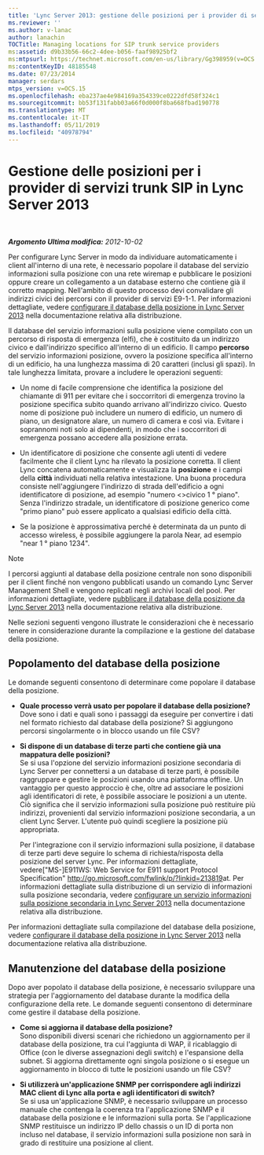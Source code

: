 ```yaml
---
title: 'Lync Server 2013: gestione delle posizioni per i provider di servizi trunk SIP'
ms.reviewer: ''
ms.author: v-lanac
author: lanachin
TOCTitle: Managing locations for SIP trunk service providers
ms:assetid: d9b33b56-66c2-4dee-b056-faaf98925bf2
ms:mtpsurl: https://technet.microsoft.com/en-us/library/Gg398959(v=OCS.15)
ms:contentKeyID: 48185548
ms.date: 07/23/2014
manager: serdars
mtps_version: v=OCS.15
ms.openlocfilehash: eba237ae4e984169a354339ce0222dfd58f324c1
ms.sourcegitcommit: bb53f131fabb03a66f0d000f8ba668fbad190778
ms.translationtype: MT
ms.contentlocale: it-IT
ms.lasthandoff: 05/11/2019
ms.locfileid: "40978794"
---
```

<div data-xmlns="http://www.w3.org/1999/xhtml">

<div class="topic" data-xmlns="http://www.w3.org/1999/xhtml" data-msxsl="urn:schemas-microsoft-com:xslt" data-cs="http://msdn.microsoft.com/en-us/">

<div data-asp="http://msdn2.microsoft.com/asp">

# <a name="managing-locations-for-sip-trunk-service-providers-in-lync-server-2013"></a>Gestione delle posizioni per i provider di servizi trunk SIP in Lync Server 2013

</div>

<div id="mainSection">

<div id="mainBody">

<span> </span>

_**Argomento Ultima modifica:** 2012-10-02_

Per configurare Lync Server in modo da individuare automaticamente i client all'interno di una rete, è necessario popolare il database del servizio informazioni sulla posizione con una rete wiremap e pubblicare le posizioni oppure creare un collegamento a un database esterno che contiene già il corretto mapping. Nell'ambito di questo processo devi convalidare gli indirizzi civici dei percorsi con il provider di servizi E9-1-1. Per informazioni dettagliate, vedere [configurare il database della posizione in Lync Server 2013](lync-server-2013-configure-the-location-database.md) nella documentazione relativa alla distribuzione.

Il database del servizio informazioni sulla posizione viene compilato con un percorso di risposta di emergenza (elfi), che è costituito da un indirizzo civico e dall'indirizzo specifico all'interno di un edificio. Il campo **percorso** del servizio informazioni posizione, ovvero la posizione specifica all'interno di un edificio, ha una lunghezza massima di 20 caratteri (inclusi gli spazi). In tale lunghezza limitata, provare a includere le operazioni seguenti:

  - Un nome di facile comprensione che identifica la posizione del chiamante di 911 per evitare che i soccorritori di emergenza trovino la posizione specifica subito quando arrivano all'indirizzo civico. Questo nome di posizione può includere un numero di edificio, un numero di piano, un designatore alare, un numero di camera e così via. Evitare i soprannomi noti solo ai dipendenti, in modo che i soccorritori di emergenza possano accedere alla posizione errata.

  - Un identificatore di posizione che consente agli utenti di vedere facilmente che il client Lync ha rilevato la posizione corretta. Il client Lync concatena automaticamente e visualizza la **posizione** e i campi della **città** individuati nella relativa intestazione. Una buona procedura consiste nell'aggiungere l'indirizzo di strada dell'edificio a ogni identificatore di posizione, ad esempio "numero \<\>civico 1 ° piano". Senza l'indirizzo stradale, un identificatore di posizione generico come "primo piano" può essere applicato a qualsiasi edificio della città.

  - Se la posizione è approssimativa perché è determinata da un punto di accesso wireless, è possibile aggiungere la parola Near, ad esempio "near 1 ° piano 1234".

<div>


> [!NOTE]  
> I percorsi aggiunti al database della posizione centrale non sono disponibili per il client finché non vengono pubblicati usando un comando Lync Server Management Shell e vengono replicati negli archivi locali del pool. Per informazioni dettagliate, vedere <A href="lync-server-2013-publish-the-location-database.md">pubblicare il database della posizione da Lync Server 2013</A> nella documentazione relativa alla distribuzione.



</div>

Nelle sezioni seguenti vengono illustrate le considerazioni che è necessario tenere in considerazione durante la compilazione e la gestione del database della posizione.

<div>

## <a name="populating-the-location-database"></a>Popolamento del database della posizione

Le domande seguenti consentono di determinare come popolare il database della posizione.

  - **Quale processo verrà usato per popolare il database della posizione?**  
    Dove sono i dati e quali sono i passaggi da eseguire per convertire i dati nel formato richiesto dal database della posizione? Si aggiungono percorsi singolarmente o in blocco usando un file CSV?

<!-- end list -->

  - **Si dispone di un database di terze parti che contiene già una mappatura delle posizioni?**  
    Se si usa l'opzione del servizio informazioni posizione secondaria di Lync Server per connettersi a un database di terze parti, è possibile raggruppare e gestire le posizioni usando una piattaforma offline. Un vantaggio per questo approccio è che, oltre ad associare le posizioni agli identificatori di rete, è possibile associare le posizioni a un utente. Ciò significa che il servizio informazioni sulla posizione può restituire più indirizzi, provenienti dal servizio informazioni posizione secondaria, a un client Lync Server. L'utente può quindi scegliere la posizione più appropriata.
    
    Per l'integrazione con il servizio informazioni sulla posizione, il database di terze parti deve seguire lo schema di richiesta/risposta della posizione del server Lync. Per informazioni dettagliate, vedere\["MS-\]E911WS: Web Service for E911 support Protocol Specification" <http://go.microsoft.com/fwlink/p/?linkid=213819>at. Per informazioni dettagliate sulla distribuzione di un servizio di informazioni sulla posizione secondaria, vedere [configurare un servizio informazioni sulla posizione secondaria in Lync Server 2013](lync-server-2013-configure-a-secondary-location-information-service.md) nella documentazione relativa alla distribuzione.

Per informazioni dettagliate sulla compilazione del database della posizione, vedere [configurare il database della posizione in Lync Server 2013](lync-server-2013-configure-the-location-database.md) nella documentazione relativa alla distribuzione.

</div>

<div>

## <a name="maintaining-the-location-database"></a>Manutenzione del database della posizione

Dopo aver popolato il database della posizione, è necessario sviluppare una strategia per l'aggiornamento del database durante la modifica della configurazione della rete. Le domande seguenti consentono di determinare come gestire il database della posizione.

  - **Come si aggiorna il database della posizione?**  
    Sono disponibili diversi scenari che richiedono un aggiornamento per il database della posizione, tra cui l'aggiunta di WAP, il ricablaggio di Office (con le diverse assegnazioni degli switch) e l'espansione della subnet. Si aggiorna direttamente ogni singola posizione o si esegue un aggiornamento in blocco di tutte le posizioni usando un file CSV?

<!-- end list -->

  - **Si utilizzerà un'applicazione SNMP per corrispondere agli indirizzi MAC client di Lync alla porta e agli identificatori di switch?**  
    Se si usa un'applicazione SNMP, è necessario sviluppare un processo manuale che contenga la coerenza tra l'applicazione SNMP e il database della posizione e le informazioni sulla porta. Se l'applicazione SNMP restituisce un indirizzo IP dello chassis o un ID di porta non incluso nel database, il servizio informazioni sulla posizione non sarà in grado di restituire una posizione al client.

</div>

</div>

<span> </span>

</div>

</div>

</div>

